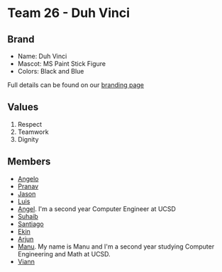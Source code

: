 # Team 26 - Duh Vinci

## Brand

- Name: Duh Vinci
- Mascot: MS Paint Stick Figure
- Colors: Black and Blue

Full details can be found on our [branding page](branding/branding.md)

## Values

1. Respect
2. Teamwork
3. Dignity

## Members

- [Angelo]()
- [Pranav]()
- [Jason]()
- [Luis]()
- [Angel](https://anchavez2026.github.io/CSE110_Labs/). I'm a second year Computer Engineer at UCSD
- [Suhaib]()
- [Santiago]()
- [Ekin]()
- [Arjun]()
- [Manu](https://enigmurl-ucsd.github.io/cse110-lab1/). My name is Manu and I'm a second year studying Computer Engineering and Math at UCSD.
- [Viann]()

